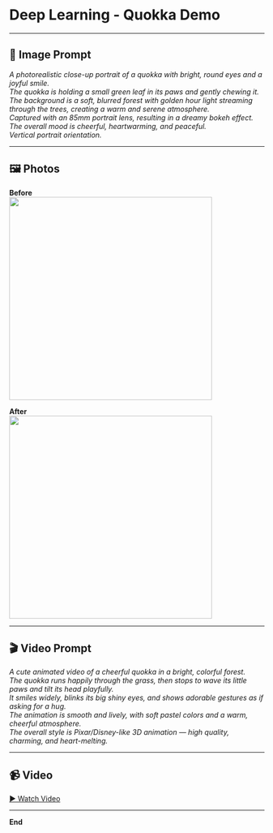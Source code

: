 # Deep Learning - Quokka Demo

---

## 📸 Image Prompt
*A photorealistic close-up portrait of a quokka with bright, round eyes and a joyful smile.  
The quokka is holding a small green leaf in its paws and gently chewing it.  
The background is a soft, blurred forest with golden hour light streaming through the trees, creating a warm and serene atmosphere.  
Captured with an 85mm portrait lens, resulting in a dreamy bokeh effect.  
The overall mood is cheerful, heartwarming, and peaceful.  
Vertical portrait orientation.*

---

## 🖼️ Photos

**Before**  
<img src="https://github.com/user-attachments/assets/ec083db2-f580-4269-8cec-d06875511ffc" width="400"/>

**After**  
<img src="https://github.com/user-attachments/assets/60f2b3c3-5a3b-44a5-bdaf-c2741e9668cd" width="400"/>

---

## 🎬 Video Prompt
*A cute animated video of a cheerful quokka in a bright, colorful forest.  
The quokka runs happily through the grass, then stops to wave its little paws and tilt its head playfully.  
It smiles widely, blinks its big shiny eyes, and shows adorable gestures as if asking for a hug.  
The animation is smooth and lively, with soft pastel colors and a warm, cheerful atmosphere.  
The overall style is Pixar/Disney-like 3D animation — high quality, charming, and heart-melting.*

---

## 📹 Video

[▶️ Watch Video](https://github.com/user-attachments/assets/6bfb3417-74c7-4142-bbb6-f0f1c30c18b8)

---

**End**
